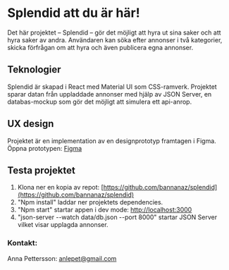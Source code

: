 # Splendid att du är här!

Det här projektet – Splendid – gör det möjligt att hyra ut sina saker och att hyra saker av andra. Användaren kan söka efter annonser i två kategorier, skicka förfrågan om att hyra och även publicera egna annonser.

## Teknologier

Splendid är skapad i React med Material UI som CSS-ramverk. Projektet sparar datan från uppladdade annonser med hjälp av JSON Server, en databas-mockup som gör det möjligt att simulera ett api-anrop.

## UX design

Projektet är en implementation av en designprototyp framtagen i Figma. Öppna prototypen: [Figma](https://www.figma.com/proto/jeRWvXsXyBJIRmjVgaRqo5/UX---H%C3%A5llbarhet?node-id=276%3A6790&scaling=scale-down&page-id=16%3A47&starting-point-node-id=276%3A6790)

## Testa projektet

1. Klona ner en kopia av repot: [https://github.com/bannanaz/splendid](https://github.com/bannanaz/splendid)
2. "Npm install" laddar ner projektets dependencies.
3. "Npm start" startar appen i dev mode: [http://localhost:3000](http://localhost:3000)
4. "json-server --watch data/db.json --port 8000" startar JSON Server vilket visar upplagda annonser.

### Kontakt:

Anna Pettersson: anlepet@gmail.com
